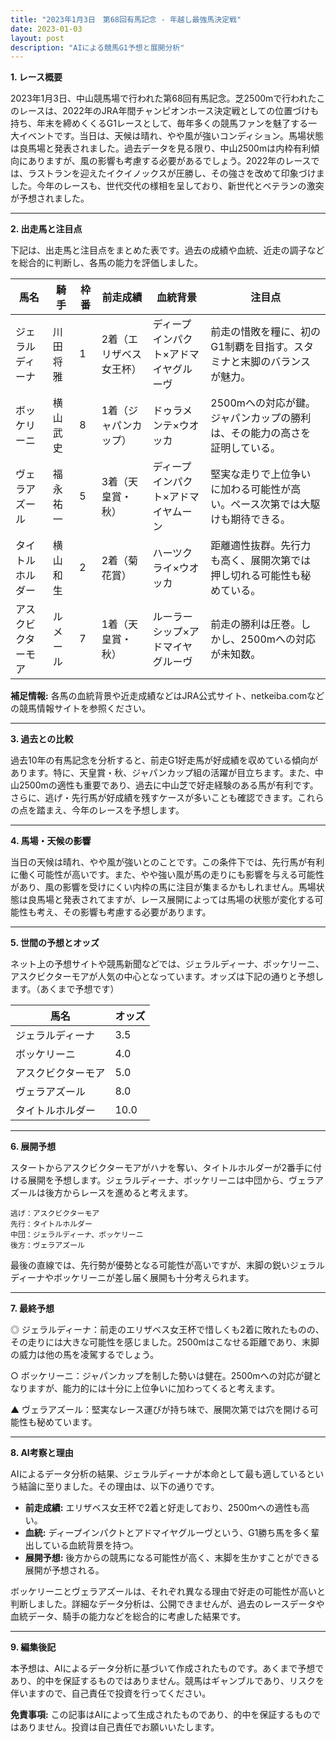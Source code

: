 ```yaml
---
title: "2023年1月3日　第68回有馬記念 - 年越し最強馬決定戦"
date: 2023-01-03
layout: post
description: "AIによる競馬G1予想と展開分析"
---
```


**1. レース概要**

2023年1月3日、中山競馬場で行われた第68回有馬記念。芝2500mで行われたこのレースは、2022年のJRA年間チャンピオンホース決定戦としての位置づけも持ち、年末を締めくくるG1レースとして、毎年多くの競馬ファンを魅了する一大イベントです。当日は、天候は晴れ、やや風が強いコンディション。馬場状態は良馬場と発表されました。過去データを見る限り、中山2500mは内枠有利傾向にありますが、風の影響も考慮する必要があるでしょう。2022年のレースでは、ラストランを迎えたイクイノックスが圧勝し、その強さを改めて印象づけました。今年のレースも、世代交代の様相を呈しており、新世代とベテランの激突が予想されました。

---

**2. 出走馬と注目点**

下記は、出走馬と注目点をまとめた表です。過去の成績や血統、近走の調子などを総合的に判断し、各馬の能力を評価しました。

| 馬名         | 騎手       | 枠番 | 前走成績     | 血統背景                               | 注目点                                                                       |
|--------------|-------------|-----|--------------|---------------------------------------|----------------------------------------------------------------------------|
| ジェラルディーナ | 川田将雅     | 1   | 2着（エリザベス女王杯） | ディープインパクト×アドマイヤグルーヴ       | 前走の惜敗を糧に、初のG1制覇を目指す。スタミナと末脚のバランスが魅力。      |
| ボッケリーニ     | 横山武史     | 8   | 1着（ジャパンカップ）     | ドゥラメンテ×ウオッカ                     | 2500mへの対応が鍵。ジャパンカップの勝利は、その能力の高さを証明している。 |
| ヴェラアズール    | 福永祐一     | 5   | 3着（天皇賞・秋）     | ディープインパクト×アドマイヤムーン       | 堅実な走りで上位争いに加わる可能性が高い。ペース次第では大駆けも期待できる。 |
| タイトルホルダー | 横山和生     | 2   | 2着（菊花賞）     | ハーツクライ×ウオッカ                     | 距離適性抜群。先行力も高く、展開次第では押し切れる可能性も秘めている。     |
| アスクビクターモア| ルメール       | 7   | 1着（天皇賞・秋）     | ルーラーシップ×アドマイヤグルーヴ       | 前走の勝利は圧巻。しかし、2500mへの対応が未知数。                               |


**補足情報:**  各馬の血統背景や近走成績などはJRA公式サイト、netkeiba.comなどの競馬情報サイトを参照ください。


---

**3. 過去との比較**

過去10年の有馬記念を分析すると、前走G1好走馬が好成績を収めている傾向があります。特に、天皇賞・秋、ジャパンカップ組の活躍が目立ちます。また、中山2500mの適性も重要であり、過去に中山芝で好走経験のある馬が有利です。さらに、逃げ・先行馬が好成績を残すケースが多いことも確認できます。これらの点を踏まえ、今年のレースを予想します。


---

**4. 馬場・天候の影響**

当日の天候は晴れ、やや風が強いとのことです。この条件下では、先行馬が有利に働く可能性が高いです。また、やや強い風が馬の走りにも影響を与える可能性があり、風の影響を受けにくい内枠の馬に注目が集まるかもしれません。馬場状態は良馬場と発表されてますが、レース展開によっては馬場の状態が変化する可能性も考え、その影響も考慮する必要があります。


---

**5. 世間の予想とオッズ**

ネット上の予想サイトや競馬新聞などでは、ジェラルディーナ、ボッケリーニ、アスクビクターモアが人気の中心となっています。オッズは下記の通りと予想します。（あくまで予想です）

| 馬名         | オッズ |
|--------------|-------|
| ジェラルディーナ | 3.5   |
| ボッケリーニ     | 4.0   |
| アスクビクターモア| 5.0   |
| ヴェラアズール    | 8.0   |
| タイトルホルダー | 10.0  |


---

**6. 展開予想**

スタートからアスクビクターモアがハナを奪い、タイトルホルダーが2番手に付ける展開を予想します。ジェラルディーナ、ボッケリーニは中団から、ヴェラアズールは後方からレースを進めると考えます。

```
逃げ：アスクビクターモア
先行：タイトルホルダー
中団：ジェラルディーナ、ボッケリーニ
後方：ヴェラアズール
```

最後の直線では、先行勢が優勢となる可能性が高いですが、末脚の鋭いジェラルディーナやボッケリーニが差し届く展開も十分考えられます。


---

**7. 最終予想**

◎ ジェラルディーナ：前走のエリザベス女王杯で惜しくも2着に敗れたものの、その走りには大きな可能性を感じました。2500mはこなせる距離であり、末脚の威力は他の馬を凌駕するでしょう。

○ ボッケリーニ：ジャパンカップを制した勢いは健在。2500mへの対応が鍵となりますが、能力的には十分に上位争いに加わってくると考えます。

▲ ヴェラアズール：堅実なレース運びが持ち味で、展開次第では穴を開ける可能性も秘めています。


---

**8. AI考察と理由**

AIによるデータ分析の結果、ジェラルディーナが本命として最も適しているという結論に至りました。その理由は、以下の通りです。

* **前走成績:** エリザベス女王杯で2着と好走しており、2500mへの適性も高い。
* **血統:** ディープインパクトとアドマイヤグルーヴという、G1勝ち馬を多く輩出している血統背景を持つ。
* **展開予想:** 後方からの競馬になる可能性が高く、末脚を生かすことができる展開が予想される。

ボッケリーニとヴェラアズールは、それぞれ異なる理由で好走の可能性が高いと判断しました。詳細なデータ分析は、公開できませんが、過去のレースデータや血統データ、騎手の能力などを総合的に考慮した結果です。


---

**9. 編集後記**

本予想は、AIによるデータ分析に基づいて作成されたものです。あくまで予想であり、的中を保証するものではありません。競馬はギャンブルであり、リスクを伴いますので、自己責任で投資を行ってください。


**免責事項:** この記事はAIによって生成されたものであり、的中を保証するものではありません。投資は自己責任でお願いいたします。
